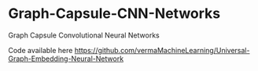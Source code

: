 # Graph-Capsule-CNN-Networks 

Graph Capsule Convolutional Neural Networks 

Code available here https://github.com/vermaMachineLearning/Universal-Graph-Embedding-Neural-Network

